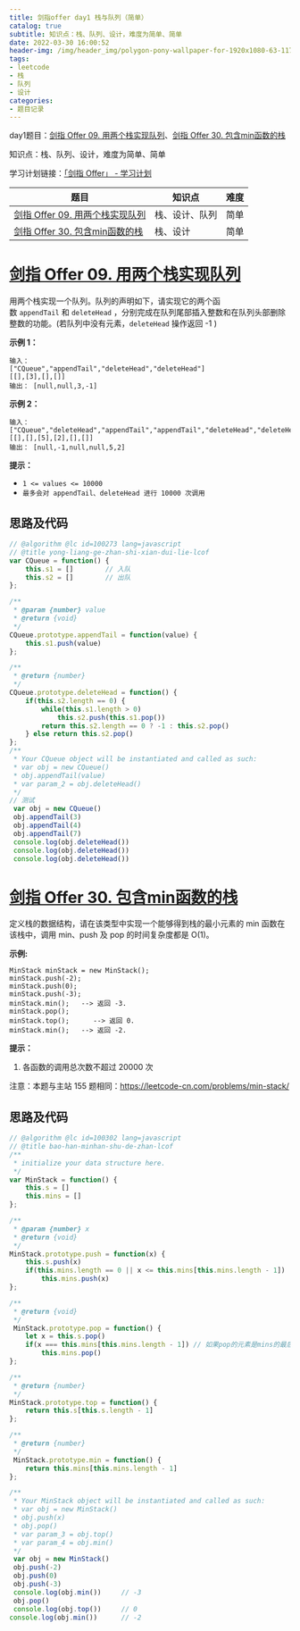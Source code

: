 ```yaml
---
title: 剑指offer day1 栈与队列（简单）
catalog: true
subtitle: 知识点：栈、队列、设计，难度为简单、简单
date: 2022-03-30 16:00:52
header-img: /img/header_img/polygon-pony-wallpaper-for-1920x1080-63-1175.jpg
tags:
- leetcode
- 栈
- 队列
- 设计
categories:
- 题目记录
---
```


day1题目：[剑指 Offer 09. 用两个栈实现队列](https://leetcode-cn.com/problems/yong-liang-ge-zhan-shi-xian-dui-lie-lcof/)、[剑指 Offer 30. 包含min函数的栈](https://leetcode-cn.com/problems/bao-han-minhan-shu-de-zhan-lcof/)

知识点：栈、队列、设计，难度为简单、简单

学习计划链接：[「剑指 Offer」 - 学习计划](https://leetcode-cn.com/study-plan/lcof/?progress=7jn70jr)

| 题目 | 知识点 | 难度 |
| --- | --- | --- |
| [剑指 Offer 09. 用两个栈实现队列](https://leetcode-cn.com/problems/yong-liang-ge-zhan-shi-xian-dui-lie-lcof/) | 栈、设计、队列 | 简单 |
| [剑指 Offer 30. 包含min函数的栈](https://leetcode-cn.com/problems/bao-han-minhan-shu-de-zhan-lcof/) | 栈、设计 | 简单 |

# [剑指 Offer 09. 用两个栈实现队列](https://leetcode-cn.com/problems/yong-liang-ge-zhan-shi-xian-dui-lie-lcof/)

用两个栈实现一个队列。队列的声明如下，请实现它的两个函数 `appendTail` 和 `deleteHead` ，分别完成在队列尾部插入整数和在队列头部删除整数的功能。(若队列中没有元素，`deleteHead` 操作返回 -1 )

**示例 1：**
```
输入：
["CQueue","appendTail","deleteHead","deleteHead"]
[[],[3],[],[]]
输出： [null,null,3,-1]
```

**示例 2：**
```
输入：
["CQueue","deleteHead","appendTail","appendTail","deleteHead","deleteHead"]
[[],[],[5],[2],[],[]]
输出： [null,-1,null,null,5,2]
```

**提示：**
-   `1 <= values <= 10000`
-   `最多会对 appendTail、deleteHead 进行 10000 次调用`
## 思路及代码
```javascript
// @algorithm @lc id=100273 lang=javascript 
// @title yong-liang-ge-zhan-shi-xian-dui-lie-lcof
var CQueue = function() {
    this.s1 = []        // 入队
    this.s2 = []        // 出队
};

/** 
 * @param {number} value
 * @return {void}
 */
CQueue.prototype.appendTail = function(value) {
    this.s1.push(value)
};

/**
 * @return {number}
 */
CQueue.prototype.deleteHead = function() {
    if(this.s2.length == 0) {
        while(this.s1.length > 0)
            this.s2.push(this.s1.pop())
        return this.s2.length == 0 ? -1 : this.s2.pop()
    } else return this.s2.pop()
};
/**
 * Your CQueue object will be instantiated and called as such:
 * var obj = new CQueue()
 * obj.appendTail(value)
 * var param_2 = obj.deleteHead()
 */
// 测试
 var obj = new CQueue()
 obj.appendTail(3)
 obj.appendTail(4)
 obj.appendTail(7)
 console.log(obj.deleteHead())
 console.log(obj.deleteHead())
 console.log(obj.deleteHead())
```

# [剑指 Offer 30. 包含min函数的栈](https://leetcode-cn.com/problems/bao-han-minhan-shu-de-zhan-lcof/)

定义栈的数据结构，请在该类型中实现一个能够得到栈的最小元素的 min 函数在该栈中，调用 min、push 及 pop 的时间复杂度都是 O(1)。

**示例:**

```
MinStack minStack = new MinStack();
minStack.push(-2);
minStack.push(0);
minStack.push(-3);
minStack.min();   --> 返回 -3.
minStack.pop();
minStack.top();      --> 返回 0.
minStack.min();   --> 返回 -2.
```

**提示：**

1.  各函数的调用总次数不超过 20000 次

注意：本题与主站 155 题相同：<https://leetcode-cn.com/problems/min-stack/>

## 思路及代码
```javascript
// @algorithm @lc id=100302 lang=javascript 
// @title bao-han-minhan-shu-de-zhan-lcof
/**
 * initialize your data structure here.
 */
var MinStack = function() {
    this.s = []
    this.mins = []
};

/** 
 * @param {number} x
 * @return {void}
 */
MinStack.prototype.push = function(x) {
    this.s.push(x)
    if(this.mins.length == 0 || x <= this.mins[this.mins.length - 1])   // push的元素小于当前元素，将其放入mins
        this.mins.push(x)
};

/**
 * @return {void}
 */
 MinStack.prototype.pop = function() {
    let x = this.s.pop()
    if(x === this.mins[this.mins.length - 1]) // 如果pop的元素是mins的最后一个元素，则mins也要pop
        this.mins.pop()
};

/**
 * @return {number}
 */
MinStack.prototype.top = function() {
    return this.s[this.s.length - 1]
};

/**
 * @return {number}
 */
 MinStack.prototype.min = function() {
    return this.mins[this.mins.length - 1]
};

/**
 * Your MinStack object will be instantiated and called as such:
 * var obj = new MinStack()
 * obj.push(x)
 * obj.pop()
 * var param_3 = obj.top()
 * var param_4 = obj.min()
 */
 var obj = new MinStack()
 obj.push(-2)
 obj.push(0)
 obj.push(-3)
 console.log(obj.min())     // -3
 obj.pop()
 console.log(obj.top())     // 0
console.log(obj.min())      // -2
```
